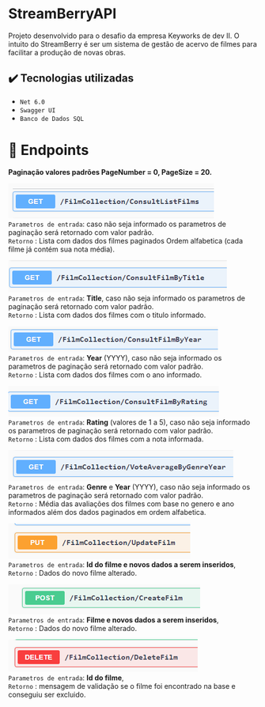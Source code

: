 # StreamBerryAPI

Projeto desenvolvido para o desafio da empresa Keyworks de dev II. O intuito do StreamBerry é ser um sistema de gestão de acervo de filmes para facilitar a produção de novas obras.
## ✔️ Tecnologias utilizadas

- ``Net 6.0``
- ``Swagger UI``
- ``Banco de Dados SQL``
# :hammer: Endpoints

**Paginação valores padrões PageNumber = 0, PageSize = 20.**

![ConsultList](StreamBerryAPI/images/ConsultListFilms.png)
<br/>
`Parametros de entrada`: caso não seja informado os parametros de paginação será retornado com valor padrão.
<br/>
`Retorno` : Lista com dados dos filmes paginados Ordem alfabetica (cada filme já contém sua nota média).


![ConsultFilmByTitle](StreamBerryAPI/images/ConsultFilmByTitle.png)
<br/>
`Parametros de entrada`: **Title**, caso não seja informado os parametros de paginação será retornado com valor padrão.
<br/>
`Retorno` : Lista com dados dos filmes com o titulo informado.


![ConsultFilmByYear](StreamBerryAPI/images/ConsultFilmByYear.png)
<br/>
`Parametros de entrada`: **Year** (YYYY), caso não seja informado os parametros de paginação será retornado com valor padrão.
<br/>
`Retorno` : Lista com dados dos filmes com o ano informado.

![ConsultFilmByRating](StreamBerryAPI/images/ConsultFilmByRating.png)
<br/>
`Parametros de entrada`: **Rating** (valores de 1 a 5), caso não seja informado os parametros de paginação será retornado com valor padrão.
<br/>
`Retorno` : Lista com dados dos filmes com a nota informada.

![VoteAverageByGenreYear](StreamBerryAPI/images/VoteAverageByGenreYear.png)
<br/>
`Parametros de entrada`: **Genre** e **Year** (YYYY), caso não seja informado os parametros de paginação será retornado com valor padrão.
<br/>
`Retorno` : Média das avaliações dos filmes com base no genero e ano informados além dos dados paginados em ordem alfabetica.

![UpdateFilm](StreamBerryAPI/images/UpdateFilm.png)
<br/>
`Parametros de entrada`: **Id do filme e novos dados a serem inseridos**,
<br/>
`Retorno` : Dados do novo filme alterado.

![CreateFilm](StreamBerryAPI/images/CreateFilm.png)
<br/>
`Parametros de entrada`: **Filme e novos dados a serem inseridos**,
<br/>
`Retorno` : Dados do novo filme alterado.

![DeleteFilm](StreamBerryAPI/images/DeleteFilm.png)
<br/>
`Parametros de entrada`: **Id do filme**,
<br/>
`Retorno` : mensagem de validação se o filme foi encontrado na base e conseguiu ser excluido.
